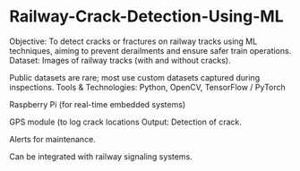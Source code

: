 # Railway-Crack-Detection-Using-ML
 Objective:
To detect cracks or fractures on railway tracks using ML techniques, aiming to prevent derailments and ensure safer train operations.
Dataset:
Images of railway tracks (with and without cracks).

Public datasets are rare; most use custom datasets captured during inspections.
Tools & Technologies:
Python, OpenCV, TensorFlow / PyTorch

Raspberry Pi (for real-time embedded systems)

GPS module (to log crack locations
Output:
Detection of crack.

Alerts for maintenance.

Can be integrated with railway signaling systems.
